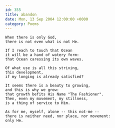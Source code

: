```yaml
---
id: 355
title: abandon
date: Mon, 13 Sep 2004 12:00:00 +0000
category: Poems
---
```


    When there is only God,  
    there is not even what is not He.

    If I reach to touch that Ocean  
    it will be a hand of watery form:  
    that Ocean caressing its own waves.

    Of what use is all this striving,  
    this development,  
    if my longing is already satisfied?

    It seems there is a beauty to growing,  
    and this is why we grow:  
    that growth befits His Name "The Fashioner".  
    Then, even my movement, my stillness,  
    is a thing of service to Him.

    As for me, myself, alone -- this not-me --  
    there is neither need, nor place, nor movement:  
    only He.


